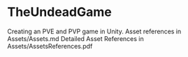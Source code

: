 # TheUndeadGame
 Creating an PVE and PVP game in Unity. 
 Asset references in Assets/Assets.md
 Detailed Asset References in Assets/AssetsReferences.pdf
